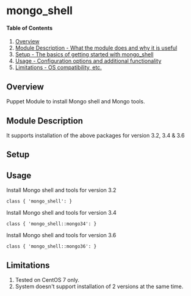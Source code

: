 # mongo_shell

#### Table of Contents

1. [Overview](#overview)
2. [Module Description - What the module does and why it is useful](#module-description)
3. [Setup - The basics of getting started with mongo_shell](#setup)
4. [Usage - Configuration options and additional functionality](#usage)
5. [Limitations - OS compatibility, etc.](#limitations)

## Overview

Puppet Module to install Mongo shell and Mongo tools. 

## Module Description

It supports installation of the above packages for version 3.2, 3.4 & 3.6



## Setup


## Usage

Install Mongo shell and tools for version 3.2
	
	class { 'mongo_shell': }


Install Mongo shell and tools for version 3.4

    class { 'mongo_shell::mongo34': }


Install Mongo shell and tools for version 3.6

    class { 'mongo_shell::mongo36': }


## Limitations

1. Tested on CentOS 7 only.
2. System doesn't support installation of 2 versions at the same time.

